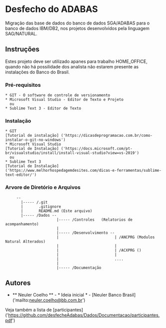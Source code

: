 # Desfecho do ADABAS

Migração das base de dados do banco de dados SGA/ADABAS para o banco de dados IBM/DB2, nos projetos desenvolvidos pela linguagem SAG/NATURAL.

## Instruções

Estes projeto deve ser utilizado apanes para trabalho HOME_OFFICE, quando não há possilidade dos analista não estarem presente as instalações do Banco do Brasil.

### Pré-requisitos

    * GIT - O software de controle de versionamento
    * Microsoft Visual Studio - Editor de Texto e Projeto
      ou 
    * Sublime Text 3 - Editor de Texto


### Instalação

    * GIT  
	[Tutorial de instalação] ('https://dicasdeprogramacao.com.br/como-instalar-o-git-no-windows')
    * Microsoft Visual Studio  
	[Tutorial de Instalação] ('https://docs.microsoft.com/pt-br/visualstudio/install/install-visual-studio?view=vs-2019')
      ou 
    * Sublime Text 3
	[Tutorial de Instalação] ('https://www.melhorhospedagemdesites.com/dicas-e-ferramentas/sublime-text-editor/')

### Arvore de Diretório e Arquivos

		 --
		   |----- /.git
		   |       .gitignore
		   |       README.md (Este arquivo)
		   |----- /Dados --
		                   |----- /Controles   (Relatorios de acompanhamento)
		                   |
		                   |----- /Desenvolvimento --
		                   |                         | /ANCPRG (Modulos Natural Alterados)
		                   |                         |
		                   |                         | /ACXPRG ()
		                   |                         |
		                   |                         ....
		                   |
		                   |----- /Documentação


## Autores

* ** Neuler Coelho ** - * Ideia inicial * - [Neuler Banco Brasil] ('mailto:neuler.coelho@bb.com.br')

Veja também a lista de [participantes] ('https://github.com/desfecheAdabas/Dados/Documentacao/participantes.pdf')

